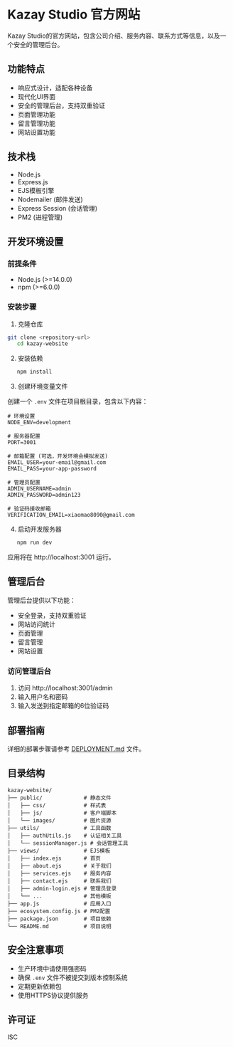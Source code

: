 # Kazay Studio 官方网站

Kazay Studio的官方网站，包含公司介绍、服务内容、联系方式等信息，以及一个安全的管理后台。

## 功能特点

- 响应式设计，适配各种设备
- 现代化UI界面
- 安全的管理后台，支持双重验证
- 页面管理功能
- 留言管理功能
- 网站设置功能

## 技术栈

- Node.js
- Express.js
- EJS模板引擎
- Nodemailer (邮件发送)
- Express Session (会话管理)
- PM2 (进程管理)

## 开发环境设置

### 前提条件

- Node.js (>=14.0.0)
- npm (>=6.0.0)

### 安装步骤

1. 克隆仓库

```bash
git clone <repository-url>
   cd kazay-website
   ```

2. 安装依赖

```bash
   npm install
   ```

3. 创建环境变量文件

创建一个 `.env` 文件在项目根目录，包含以下内容：

```
# 环境设置
NODE_ENV=development

# 服务器配置
PORT=3001

# 邮箱配置 (可选，开发环境会模拟发送)
EMAIL_USER=your-email@gmail.com
EMAIL_PASS=your-app-password

# 管理员配置
ADMIN_USERNAME=admin
ADMIN_PASSWORD=admin123

# 验证码接收邮箱
VERIFICATION_EMAIL=xiaomao8090@gmail.com
```

4. 启动开发服务器

```bash
   npm run dev
   ```

应用将在 http://localhost:3001 运行。

## 管理后台

管理后台提供以下功能：

- 安全登录，支持双重验证
- 网站访问统计
- 页面管理
- 留言管理
- 网站设置

### 访问管理后台

1. 访问 http://localhost:3001/admin
2. 输入用户名和密码
3. 输入发送到指定邮箱的6位验证码

## 部署指南

详细的部署步骤请参考 [DEPLOYMENT.md](DEPLOYMENT.md) 文件。

## 目录结构

```
kazay-website/
├── public/             # 静态文件
│   ├── css/            # 样式表
│   ├── js/             # 客户端脚本
│   └── images/         # 图片资源
├── utils/              # 工具函数
│   ├── authUtils.js    # 认证相关工具
│   └── sessionManager.js # 会话管理工具
├── views/              # EJS模板
│   ├── index.ejs       # 首页
│   ├── about.ejs       # 关于我们
│   ├── services.ejs    # 服务内容
│   ├── contact.ejs     # 联系我们
│   ├── admin-login.ejs # 管理员登录
│   └── ...             # 其他模板
├── app.js              # 应用入口
├── ecosystem.config.js # PM2配置
├── package.json        # 项目依赖
└── README.md           # 项目说明
```

## 安全注意事项

- 生产环境中请使用强密码
- 确保 `.env` 文件不被提交到版本控制系统
- 定期更新依赖包
- 使用HTTPS协议提供服务

## 许可证

ISC 